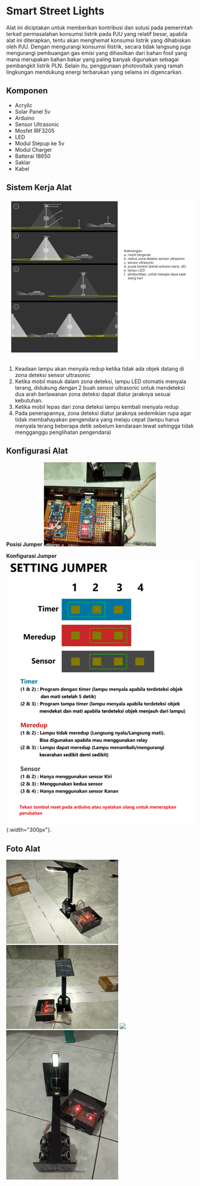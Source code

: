 # Smart Street Lights

Alat ini diciptakan untuk memberikan kontribusi dan solusi pada pemerintah terkait permasalahan konsumsi listrik pada PJU yang relatif besar, apabila alat ini diterapkan, tentu akan menghemat konsumsi listrik yang dihabiskan oleh PJU. Dengan mengurangi konsumsi llistrik, secara tidak langsung juga mengurangi pembuangan gas emisi yang dihasilkan dari bahan fosil yang mana merupakan bahan bakar yang paling banyak digunakan sebagai pembangkit listrik PLN. Selain itu, penggunaan photovoltaik yang ramah lingkungan mendukung energi terbarukan yang selama ini digencarkan. 

## Komponen
 - Acrylic
 - Solar Panel 5v
 - Arduino
 - Sensor Ultrasonic
 - Mosfet IRF3205
 - LED 
 - Modul Stepup ke 5v
 - Modul Charger
 - Batterai 18650
 - Saklar
 - Kabel


## Sistem Kerja Alat
![Ilustrasi](Assets/Ilustrasi.png)
1.	Keadaan lampu akan menyala redup ketika tidak ada objek datang di zona deteksi sensor ultrasonic
2.	Ketika mobil masuk dalam zona deteksi, lampu LED otomatis menyala terang, didukung dengan 2 buah  sensor ultrasonic untuk mendeteksi dua arah berlawanan zona deteksi dapat diatur jaraknya sesuai kebutuhan.
3.	Ketika mobil lepas dari zona deteksi lampu kembali menyala redup
4.	Pada penerapannya, zona deteksi diatur jaraknya sedemikian rupa agar tidak membahayakan pengendara yang melaju cepat (lampu harus menyala terang beberapa detik sebelum kendaraan lewat sehingga tidak mengganggu penglihatan pengendara)


## Konfigurasi Alat
**Posisi Jumper**
<img src="Assets/Device%20(8).jpg" width="300">


**Konfigurasi Jumper**
![Konfigurasi Jumper](Assets/SettingJumper.png){:width="300px"}.


## Foto Alat
<img src="Assets/Device%20(4).jpg" width="300">

<img src="Assets/Device%20(5).jpg" width="300">

<img src="Assets/Device%20(15).jpg" width="300">

<img src="Assets/Device%20(17).jpg" width="300">



